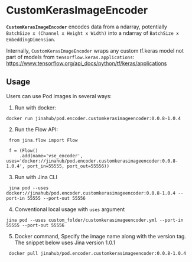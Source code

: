 # CustomKerasImageEncoder

**`CustomKerasImageEncoder`** encodes data from a ndarray, potentially `BatchSize x (Channel x Height x Width)` into a ndarray of  `BatchSize x EmbeddingDimension`. 

Internally, `CustomKerasImageEncoder` wraps any custom tf.keras model not part of models from `tensorflow.keras.applications`:  https://www.tensorflow.org/api_docs/python/tf/keras/applications

## Usage

Users can use Pod images in several ways:

1. Run with docker:

```
docker run jinahub/pod.encoder.customkerasimageencoder:0.0.8-1.0.4
```

2. Run the Flow API:

```
 from jina.flow import Flow

 f = (Flow()
     .add(name='vse_encoder', uses='docker://jinahub/pod.encoder.customkerasimageencoder:0.0.8-1.0.4', port_in=55555, port_out=55556))
```

3. Run with Jina CLI

```
 jina pod --uses docker://jinahub/pod.encoder.customkerasimageencoder:0.0.8-1.0.4 --port-in 55555 --port-out 55556
```

4. Conventional local usage with `uses` argument

```
jina pod --uses custom_folder/customkerasimageencoder.yml --port-in 55555 --port-out 55556
```

5. Docker command, Specify the image name along with the version tag. The snippet below uses Jina version 1.0.1

```
 docker pull jinahub/pod.encoder.customkerasimageencoder:0.0.8-1.0.4
```
